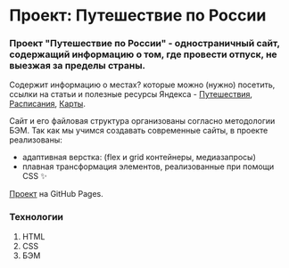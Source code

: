 # Проект: Путешествие по России

### Проект "Путешествие по России" - одностраничный сайт, содержащий информацию о том, где провести отпуск, не выезжая за пределы страны.

Содержит информацию о местах? которые можно (нужно) посетить, ссылки на статьи и полезные ресурсы Яндекса - [Путешествия](https://travel.yandex.ru/), [Расписания](https://rasp.yandex.ru/), [Карты](https://yandex.ru/maps/11458/anadyr/?ll=177.508924%2C64.733115&z=12).

Сайт и его файловая структура организованы согласно методологии БЭМ.
Так как мы учимся создавать современные сайты, в проекте реализованы:
* адаптивная верстка: (flex и grid контейнеры, медиазапросы)
* плавная трансформация элементов, реализованные при помощи CSS :sparkles:

[Проект](https://saptho.github.io/russian-travel_project/index.html) на GitHub Pages.

### Технологии

1. HTML
2. CSS
3. БЭМ
